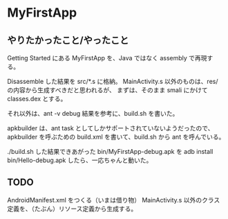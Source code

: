 ﻿MyFirstApp
==========

## やりたかったこと/やったこと

Getting Started にある MyFirstApp を、Java ではなく assembly で再現する。

Disassemble した結果を src/*.s に格納。
MainActivity.s 以外のものは、res/ の内容から生成すべきだと思われるが、
まずは、そのまま smali にかけて classes.dex とする。

それ以外は、ant -v debug 結果を参考に、build.sh を書いた。

apkbuilder は、ant task としてしかサポートされていないようだったので、
apkbuilder を呼ぶための build.xml を書いて、build.sh から ant を呼んでいる。

./build.sh した結果できあがった bin/MyFirstApp-debug.apk を
adb install bin/Hello-debug.apk したら、一応ちゃんと動いた。

## TODO

AndroidManifest.xml をつくる（いまは借り物）
MainActivity.s 以外のクラス定義を、（たぶん）リソース定義から生成する。

